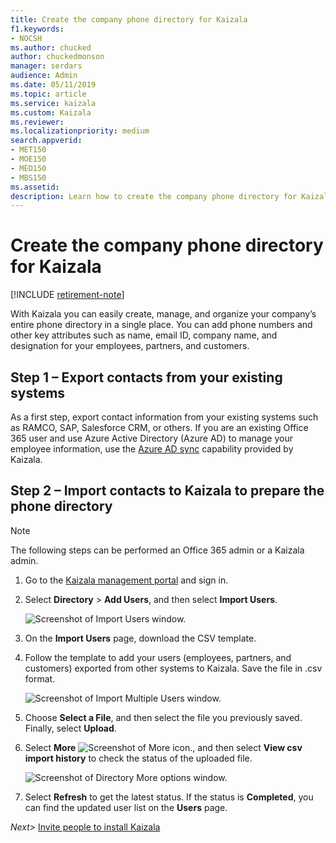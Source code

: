 ```yaml
---
title: Create the company phone directory for Kaizala
f1.keywords:
- NOCSH
ms.author: chucked
author: chuckedmonson
manager: serdars
audience: Admin
ms.date: 05/11/2019
ms.topic: article
ms.service: kaizala
ms.custom: Kaizala
ms.reviewer: 
ms.localizationpriority: medium
search.appverid:
- MET150
- MOE150
- MED150
- MBS150
ms.assetid: 
description: Learn how to create the company phone directory for Kaizala.
---
```


# Create the company phone directory for Kaizala

[!INCLUDE [retirement-note](includes/retirement-note.md)]

With Kaizala you can easily create, manage, and organize your company’s entire phone directory in a single place. You can add phone numbers and other key attributes such as name, email ID, company name, and designation for your employees, partners, and customers.

## Step 1 – Export contacts from your existing systems

As a first step, export contact information from your existing systems such as RAMCO, SAP, Salesforce CRM, or others. If you are an existing Office 365 user and use Azure Active Directory (Azure AD) to manage your employee information, use the [Azure AD sync](aad-sync-with-tul.md) capability provided by Kaizala.

## Step 2 – Import contacts to Kaizala to prepare the phone directory

> [!NOTE]
> The following steps can be performed an Office 365 admin or a Kaizala admin.

1. Go to the [Kaizala management portal](https://manage.kaiza.la) and sign in.
2. Select **Directory** > **Add Users**, and then select **Import Users**.

   ![Screenshot of Import Users window.](media/directory-import-users.png)

3. On the **Import Users** page, download the CSV template.
4. Follow the template to add your users (employees, partners, and customers) exported from other systems to Kaizala. Save the file in .csv format.

   ![Screenshot of Import Multiple Users window.](media/import-multiple-users.png)

5. Choose **Select a File**, and then select the file you previously saved. Finally, select **Upload**.
6. Select **More** ![Screenshot of More icon.](media/more-icon.png), and then select **View csv import history** to check the status of the uploaded file.

   ![Screenshot of Directory More options window.](media/directory-more.png)
 
7. Select **Refresh** to get the latest status. If the status is **Completed**, you can find the updated user list on the **Users** page.

*Next>* [Invite people to install Kaizala](invite-people.md)


